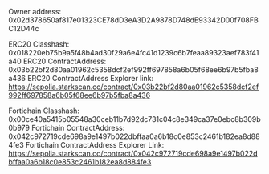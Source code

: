Owner address: 0x02d378650af817e01323CE78dD3eA3D2A9878D748dE93342D00f708FBC12D44c

ERC20 Classhash: 0x018220eb75b9a5f48b4ad30f29a6e4fc41d1239c6b7feaa89323aef783f41a40
ERC20 ContractAddress: 0x03b22bf2d80aa01962c5358dcf2ef992ff697858a6b05f68ee6b97b5fba8a436
ERC20 ContractAddress Explorer link: https://sepolia.starkscan.co/contract/0x03b22bf2d80aa01962c5358dcf2ef992ff697858a6b05f68ee6b97b5fba8a436

Fortichain Classhash: 0x00ce40a5415b05548a30ceb11b7d92dc731c04c8e349ca37e0ebc8b309b0b979
Fortichain ContractAddress: 0x042c972719cde698a9e1497b022dbffaa0a6b18c0e853c2461b182ea8d884fe3
Fortichain ContractAddress Explorer Link: https://sepolia.starkscan.co/contract/0x042c972719cde698a9e1497b022dbffaa0a6b18c0e853c2461b182ea8d884fe3
